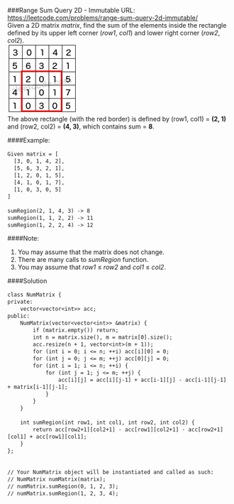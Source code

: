 ###Range Sum Query 2D - Immutable
URL: https://leetcode.com/problems/range-sum-query-2d-immutable/</br>
Given a 2D matrix _matrix_, find the sum of the elements inside the rectangle defined by its upper left corner (_row1_, _col1_) and lower right corner (_row2_, _col2_).</br>
![img](2dmatrix.png)</br>
The above rectangle (with the red border) is defined by (row1, col1) = __(2, 1)__ and (row2, col2) = __(4, 3)__, which contains sum = __8__.

####Example:

	Given matrix = [
	  [3, 0, 1, 4, 2],
	  [5, 6, 3, 2, 1],
	  [1, 2, 0, 1, 5],
	  [4, 1, 0, 1, 7],
	  [1, 0, 3, 0, 5]
	]

	sumRegion(2, 1, 4, 3) -> 8
	sumRegion(1, 1, 2, 2) -> 11
	sumRegion(1, 2, 2, 4) -> 12

####Note:

1. You may assume that the matrix does not change.
2. There are many calls to _sumRegion_ function.
3. You may assume that _row1_ ≤ _row2_ and _col1_ ≤ _col2_.

####Solution

	class NumMatrix {
	private:
	    vector<vector<int>> acc;
	public:
	    NumMatrix(vector<vector<int>> &matrix) {
	        if (matrix.empty()) return;
	        int n = matrix.size(), m = matrix[0].size();
	        acc.resize(n + 1, vector<int>(m + 1));
	        for (int i = 0; i <= n; ++i) acc[i][0] = 0;
	        for (int j = 0; j <= m; ++j) acc[0][j] = 0;
	        for (int i = 1; i <= n; ++i) {
	            for (int j = 1; j <= m; ++j) {
	                acc[i][j] = acc[i][j-1] + acc[i-1][j] - acc[i-1][j-1] + matrix[i-1][j-1];
	            }
	        } 
	    }

	    int sumRegion(int row1, int col1, int row2, int col2) {
	        return acc[row2+1][col2+1] - acc[row1][col2+1] - acc[row2+1][col1] + acc[row1][col1];
	    }
	};


	// Your NumMatrix object will be instantiated and called as such:
	// NumMatrix numMatrix(matrix);
	// numMatrix.sumRegion(0, 1, 2, 3);
	// numMatrix.sumRegion(1, 2, 3, 4);